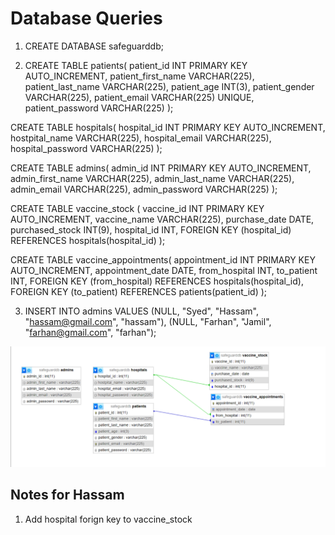 # Database Queries

1. CREATE DATABASE safeguarddb;

2. CREATE TABLE patients(
	patient_id INT PRIMARY KEY AUTO_INCREMENT,
    patient_first_name VARCHAR(225),
    patient_last_name VARCHAR(225),
    patient_age INT(3),
    patient_gender VARCHAR(225),
    patient_email VARCHAR(225) UNIQUE,
    patient_password VARCHAR(225)
);

CREATE TABLE hospitals(
    hospital_id INT PRIMARY KEY AUTO_INCREMENT,
    hostpital_name VARCHAR(225),
    hospital_email VARCHAR(225),
    hospital_password VARCHAR(225)
);

CREATE TABLE admins(
    admin_id INT PRIMARY KEY AUTO_INCREMENT,
    admin_first_name VARCHAR(225),
    admin_last_name VARCHAR(225),
    admin_email VARCHAR(225),
    admin_password VARCHAR(225)
);

CREATE TABLE vaccine_stock (
    vaccine_id INT PRIMARY KEY AUTO_INCREMENT,
    vaccine_name VARCHAR(225),
    purchase_date DATE,
    purchased_stock INT(9),
    hospital_id INT,
    FOREIGN KEY (hospital_id) REFERENCES hospitals(hospital_id)
);

CREATE TABLE vaccine_appointments(
	appointment_id INT PRIMARY KEY AUTO_INCREMENT,
    appointment_date DATE,
    from_hospital INT,
	to_patient INT,
	FOREIGN KEY (from_hospital) REFERENCES hospitals(hospital_id),
    FOREIGN KEY (to_patient) REFERENCES patients(patient_id)
);

3. INSERT INTO admins VALUES (NULL, "Syed", "Hassam", "hassam@gmail.com", "hassam"), (NULL, "Farhan", "Jamil", "farhan@gmail.com", "farhan");

![Alt text](ERDiagram.png)

## Notes for Hassam
1. Add hospital forign key to vaccine_stock

